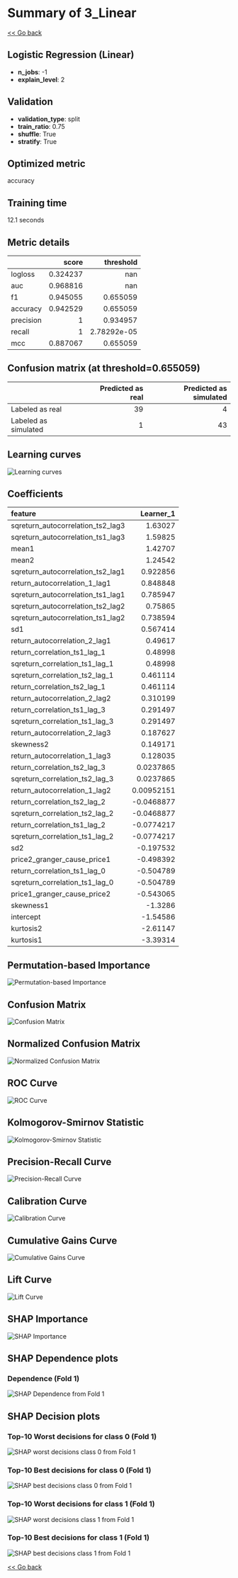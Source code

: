 # Summary of 3_Linear

[<< Go back](../README.md)


## Logistic Regression (Linear)
- **n_jobs**: -1
- **explain_level**: 2

## Validation
 - **validation_type**: split
 - **train_ratio**: 0.75
 - **shuffle**: True
 - **stratify**: True

## Optimized metric
accuracy

## Training time

12.1 seconds

## Metric details
|           |    score |     threshold |
|:----------|---------:|--------------:|
| logloss   | 0.324237 | nan           |
| auc       | 0.968816 | nan           |
| f1        | 0.945055 |   0.655059    |
| accuracy  | 0.942529 |   0.655059    |
| precision | 1        |   0.934957    |
| recall    | 1        |   2.78292e-05 |
| mcc       | 0.887067 |   0.655059    |


## Confusion matrix (at threshold=0.655059)
|                      |   Predicted as real |   Predicted as simulated |
|:---------------------|--------------------:|-------------------------:|
| Labeled as real      |                  39 |                        4 |
| Labeled as simulated |                   1 |                       43 |

## Learning curves
![Learning curves](learning_curves.png)

## Coefficients
| feature                           |   Learner_1 |
|:----------------------------------|------------:|
| sqreturn_autocorrelation_ts2_lag3 |  1.63027    |
| sqreturn_autocorrelation_ts1_lag3 |  1.59825    |
| mean1                             |  1.42707    |
| mean2                             |  1.24542    |
| sqreturn_autocorrelation_ts2_lag1 |  0.922856   |
| return_autocorrelation_1_lag1     |  0.848848   |
| sqreturn_autocorrelation_ts1_lag1 |  0.785947   |
| sqreturn_autocorrelation_ts2_lag2 |  0.75865    |
| sqreturn_autocorrelation_ts1_lag2 |  0.738594   |
| sd1                               |  0.567414   |
| return_autocorrelation_2_lag1     |  0.49617    |
| return_correlation_ts1_lag_1      |  0.48998    |
| sqreturn_correlation_ts1_lag_1    |  0.48998    |
| sqreturn_correlation_ts2_lag_1    |  0.461114   |
| return_correlation_ts2_lag_1      |  0.461114   |
| return_autocorrelation_2_lag2     |  0.310199   |
| return_correlation_ts1_lag_3      |  0.291497   |
| sqreturn_correlation_ts1_lag_3    |  0.291497   |
| return_autocorrelation_2_lag3     |  0.187627   |
| skewness2                         |  0.149171   |
| return_autocorrelation_1_lag3     |  0.128035   |
| return_correlation_ts2_lag_3      |  0.0237865  |
| sqreturn_correlation_ts2_lag_3    |  0.0237865  |
| return_autocorrelation_1_lag2     |  0.00952151 |
| return_correlation_ts2_lag_2      | -0.0468877  |
| sqreturn_correlation_ts2_lag_2    | -0.0468877  |
| return_correlation_ts1_lag_2      | -0.0774217  |
| sqreturn_correlation_ts1_lag_2    | -0.0774217  |
| sd2                               | -0.197532   |
| price2_granger_cause_price1       | -0.498392   |
| return_correlation_ts1_lag_0      | -0.504789   |
| sqreturn_correlation_ts1_lag_0    | -0.504789   |
| price1_granger_cause_price2       | -0.543065   |
| skewness1                         | -1.3286     |
| intercept                         | -1.54586    |
| kurtosis2                         | -2.61147    |
| kurtosis1                         | -3.39314    |


## Permutation-based Importance
![Permutation-based Importance](permutation_importance.png)
## Confusion Matrix

![Confusion Matrix](confusion_matrix.png)


## Normalized Confusion Matrix

![Normalized Confusion Matrix](confusion_matrix_normalized.png)


## ROC Curve

![ROC Curve](roc_curve.png)


## Kolmogorov-Smirnov Statistic

![Kolmogorov-Smirnov Statistic](ks_statistic.png)


## Precision-Recall Curve

![Precision-Recall Curve](precision_recall_curve.png)


## Calibration Curve

![Calibration Curve](calibration_curve_curve.png)


## Cumulative Gains Curve

![Cumulative Gains Curve](cumulative_gains_curve.png)


## Lift Curve

![Lift Curve](lift_curve.png)



## SHAP Importance
![SHAP Importance](shap_importance.png)

## SHAP Dependence plots

### Dependence (Fold 1)
![SHAP Dependence from Fold 1](learner_fold_0_shap_dependence.png)

## SHAP Decision plots

### Top-10 Worst decisions for class 0 (Fold 1)
![SHAP worst decisions class 0 from Fold 1](learner_fold_0_shap_class_0_worst_decisions.png)
### Top-10 Best decisions for class 0 (Fold 1)
![SHAP best decisions class 0 from Fold 1](learner_fold_0_shap_class_0_best_decisions.png)
### Top-10 Worst decisions for class 1 (Fold 1)
![SHAP worst decisions class 1 from Fold 1](learner_fold_0_shap_class_1_worst_decisions.png)
### Top-10 Best decisions for class 1 (Fold 1)
![SHAP best decisions class 1 from Fold 1](learner_fold_0_shap_class_1_best_decisions.png)

[<< Go back](../README.md)

